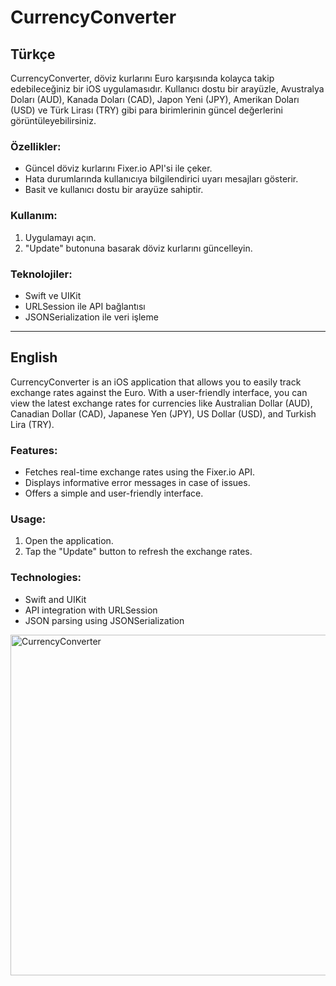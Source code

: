 # CurrencyConverter

## Türkçe

CurrencyConverter, döviz kurlarını Euro karşısında kolayca takip edebileceğiniz bir iOS uygulamasıdır. Kullanıcı dostu bir arayüzle, Avustralya Doları (AUD), Kanada Doları (CAD), Japon Yeni (JPY), Amerikan Doları (USD) ve Türk Lirası (TRY) gibi para birimlerinin güncel değerlerini görüntüleyebilirsiniz.

### Özellikler:
- Güncel döviz kurlarını Fixer.io API'si ile çeker.
- Hata durumlarında kullanıcıya bilgilendirici uyarı mesajları gösterir.
- Basit ve kullanıcı dostu bir arayüze sahiptir.

### Kullanım:
1. Uygulamayı açın.
2. "Update" butonuna basarak döviz kurlarını güncelleyin.

### Teknolojiler:
- Swift ve UIKit
- URLSession ile API bağlantısı
- JSONSerialization ile veri işleme

---

## English

CurrencyConverter is an iOS application that allows you to easily track exchange rates against the Euro. With a user-friendly interface, you can view the latest exchange rates for currencies like Australian Dollar (AUD), Canadian Dollar (CAD), Japanese Yen (JPY), US Dollar (USD), and Turkish Lira (TRY).

### Features:
- Fetches real-time exchange rates using the Fixer.io API.
- Displays informative error messages in case of issues.
- Offers a simple and user-friendly interface.

### Usage:
1. Open the application.
2. Tap the "Update" button to refresh the exchange rates.

### Technologies:
- Swift and UIKit
- API integration with URLSession
- JSON parsing using JSONSerialization

<img width="545" alt="CurrencyConverter" src="https://github.com/user-attachments/assets/93f27be2-c24d-411c-9e9a-eaf32408fca1">



